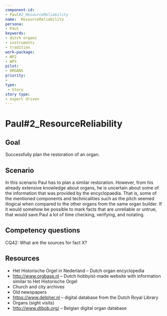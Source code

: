 ```yaml
---
component-id: 
- Paul#2_ResourceReliability
name:  ResourceReliability 
persona: 
- Paul
keywords: 
- dutch organs
- instruments
- tradition
work-package:
- WP2
- WP5
pilot:
- ORGANS
priority:
-
type:
 - Story
story type: 
- expert driven
---
```

# Paul#2_ResourceReliability

## Goal 

Successfully plan the restoration of an organ.

## Scenario  

In this scenario Paul has to plan a similar restoration. However, from his already extensive knowledge about organs, he is uncertain about some of the information that was provided by the encyclopaedia. That is, some of the mentioned components and technicalities such as the pitch seemed illogical when compared to the other organs from the same organ builder. If it would somehow be possible to mark facts that are unreliable or untrue, that would save Paul a lot of time checking, verifying, and notating.

## Competency questions 

CQ42: What are the sources for fact X?

## Resources

- Het Historische Orgel in Nederland – Dutch organ encyclopedia
- http://www.orgbase.nl – Dutch hobbyist-made website with information similar to Het Historische Orgel
- Church and city archives
- Old newspapers
- https://www.delpher.nl – digital database from the Dutch Royal Library
- Organs (sight visits)
- http://www.dtbob.org/ – Belgian digital organ database